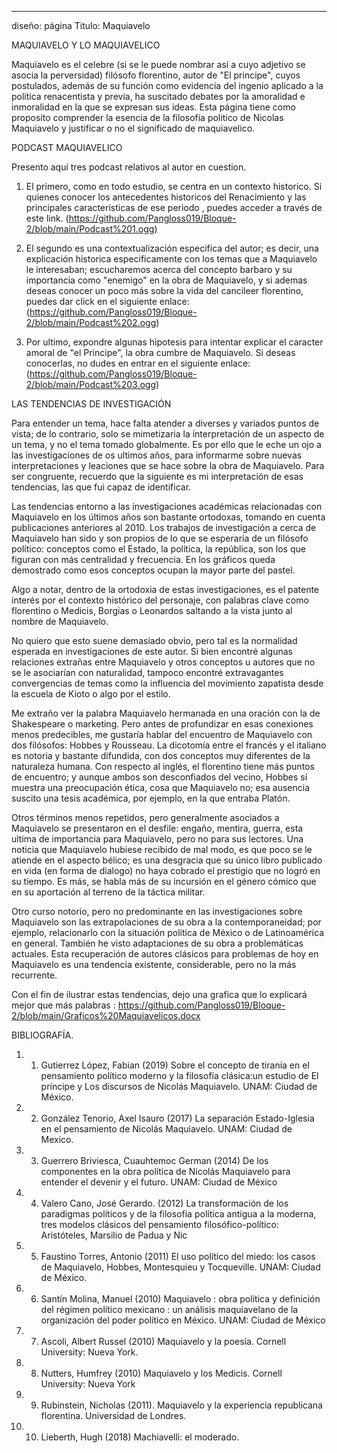 ---
diseño: página
Titulo: Maquiavelo

MAQUIAVELO Y LO MAQUIAVELICO

Maquiavelo es el celebre (si se le puede nombrar así a cuyo adjetivo se asocia la perversidad) filósofo florentino, autor de "El principe", cuyos postulados, además de su
función como evidencia del ingenio aplicado a la politica renacentista y previa, ha suscitado debates por la amoralidad e inmoralidad en la que se expresan sus ideas. Esta 
página tiene como proposito comprender la esencia de la filosofía politico de Nicolas Maquiavelo y justificar o no el significado de maquiavelico.

PODCAST MAQUIAVELICO

Presento aquí tres podcast relativos al autor en cuestion. 

1. El primero, como en todo estudio, se centra en un contexto historico. Si quienes conocer los antecedentes historicos del Renacimiento y las principales caracteristicas de 
ese periodo , puedes acceder a través de este link.  (https://github.com/Pangloss019/Bloque-2/blob/main/Podcast%201.ogg)

2. El segundo es una contextualización especifica del autor; es decir, una explicación historica especificamente con los temas que a Maquiavelo le interesaban; escucharemos acerca
del concepto barbaro y  su importancia como "enemigo" en la obra de Maquiavelo, y si ademas deseas conocer un poco más sobre la vida del cancileer florentino, puedes dar click en el
siguiente enlace: (https://github.com/Pangloss019/Bloque-2/blob/main/Podcast%202.ogg)

3. Por ultimo, expondre algunas hipotesis para intentar explicar el caracter amoral de "el Principe", la obra cumbre de Maquiavelo.  Si deseas conocerlas, no dudes en entrar en el
siguiente enlace:(https://github.com/Pangloss019/Bloque-2/blob/main/Podcast%203.ogg)

LAS TENDENCIAS DE INVESTIGACIÓN

Para entender un tema, hace falta atender a diverses y variados puntos de vista; de lo contrario, solo se mimetizaria la interpretación de un aspecto de un tema, y no el tema 
tomado globalmente. Es por ello que le eche un ojo a las investigaciones de os ultimos años, para informarme sobre nuevas interpretaciones y leaciones que se hace sobre la obra
de Maquiavelo. Para ser congruente, recuerdo que la siguiente es mi interpretación de esas tendencias, las que fui capaz de identificar.

Las tendencias entorno a las investigaciones académicas relacionadas con Maquiavelo en los  últimos años son bastante ortodoxas, tomando en cuenta publicaciones anteriores al 2010.
Los trabajos de investigación a cerca de Maquiavelo han sido y son propios de lo que se esperaría de un filósofo político: conceptos como el Estado, la política, la república,
son los que figuran con más centralidad y frecuencia. En los gráficos queda demostrado como esos conceptos ocupan la mayor parte del pastel.

Algo a notar, dentro de la ortodoxia de estas investigaciones, es el patente interés por el contexto histórico del personaje, con palabras clave como florentino 
o Medicis, Borgias o Leonardos saltando a la vista junto al nombre de Maquiavelo. 

No quiero que esto suene demasiado obvio, pero tal es la normalidad esperada en investigaciones de este autor. Si bien encontré algunas relaciones extrañas entre
Maquiavelo y otros conceptos u autores que no se le asociarían con naturalidad, tampoco encontré extravagantes convergencias de temas
como la influencia del movimiento zapatista desde la escuela de Kioto o algo por el estilo.

Me extraño ver la palabra Maquiavelo hermanada en una oración con la de Shakespeare o marketing. Pero antes de profundizar en esas conexiones menos predecibles, me gustaría 
hablar del encuentro de Maquiavelo con dos filósofos: Hobbes y Rousseau. La dicotomía entre el francés y el italiano es notoria y bastante difundida, con dos conceptos muy diferentes de la 
naturaleza humana. Con respecto al inglés, el florentino tiene más puntos de encuentro; y aunque ambos son desconfiados del vecino, Hobbes sí muestra una preocupación ética, cosa 
que Maquiavelo no; esa ausencia suscito una tesis académica, por ejemplo, en la que entraba Platón.

Otros términos menos repetidos, pero generalmente asociados a Maquiavelo se presentaron en el desfile: engaño, mentira, guerra, esta ultima de importancia para Maquiavelo, 
pero no para sus lectores. Una noticia que Maquiavelo hubiese recibido de mal modo, es que poco se le atiende en el aspecto bélico; es una desgracia que su único libro publicado en vida 
(en forma de dialogo) no haya cobrado el prestigio que no logró en su tiempo. Es más, se habla más de su incursión en el género cómico que en su aportación al terreno de la táctica militar.

Otro curso notorio, pero no predominante en las investigaciones sobre Maquiavelo son las extrapolaciones de su obra a la contemporaneidad; por ejemplo, relacionarlo con la situación 
política de México o de Latinoamérica en general. También he visto adaptaciones de su obra a problemáticas actuales. Esta recuperación de autores clásicos para problemas de hoy en 
Maquiavelo es una tendencia existente, considerable, pero no la más recurrente.

Con el fin de ilustrar estas tendencias, dejo una grafica que lo explicará mejor que más palabras : https://github.com/Pangloss019/Bloque-2/blob/main/Graficos%20Maquiavelicos.docx

BIBLIOGRAFÍA.

1. 1.	Gutierrez López, Fabian (2019) Sobre el concepto de tiranía en el pensamiento político moderno y la filosofía clásica:un estudio de El príncipe y Los discursos de Nicolás Maquiavelo. UNAM: Ciudad de México.
2. 2.	González Tenorio, Axel Isauro (2017) La separación Estado-Iglesia en el pensamiento de Nicolás Maquiavelo. UNAM: Ciudad de Mexico.
3. 3.	Guerrero Briviesca, Cuauhtemoc German (2014) De los componentes en la obra política de Nicolás Maquiavelo para entender el devenir y el futuro. UNAM: Ciudad de México
4. 4.	Valero Cano, José Gerardo. (2012) La transformación de los paradigmas políticos y de la filosofía política antigua a la moderna, tres modelos clásicos del pensamiento filosófico-político: Aristóteles, Marsilio de Padua y Nic
5. 5.	Faustino Torres, Antonio (2011) El uso político del miedo: los casos de Maquiavelo, Hobbes, Montesquieu y Tocqueville. UNAM: Ciudad de México.
6. 6.	Santín Molina, Manuel (2010) Maquiavelo : obra política y definición del régimen político mexicano : un análisis maquiavelano de la organización del poder político en México. UNAM: Ciudad de México
7. 7.	Ascoli, Albert Russel (2010) Maquiavelo y la poesía. Cornell University: Nueva York.
8. 8.	Nutters, Humfrey (2010) Maquiavelo y los Medicis. Cornell University: Nueva York
9. 9.	Rubinstein, Nicholas (2011). Maquiavelo y la experiencia republicana florentina. Universidad de Londres.
10. 10.	 Lieberth, Hugh (2018) Machiavelli: el moderado.
